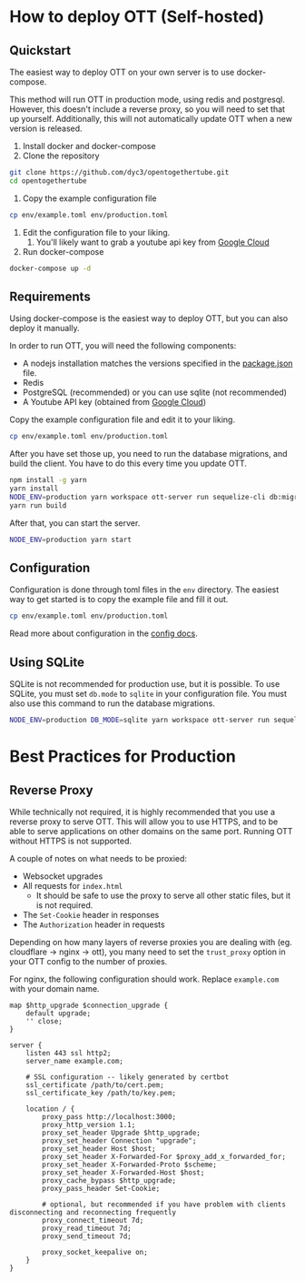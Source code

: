 # How to deploy OTT (Self-hosted)

## Quickstart

The easiest way to deploy OTT on your own server is to use docker-compose.

This method will run OTT in production mode, using redis and postgresql. However, this doesn't include a reverse proxy, so you will need to set that up yourself. Additionally, this will not automatically update OTT when a new version is released.

1. Install docker and docker-compose
2. Clone the repository
```bash
git clone https://github.com/dyc3/opentogethertube.git
cd opentogethertube
```
1. Copy the example configuration file
```bash
cp env/example.toml env/production.toml
```
1. Edit the configuration file to your liking.
   1. You'll likely want to grab a youtube api key from [Google Cloud](https://console.cloud.google.com)
2. Run docker-compose
```bash
docker-compose up -d
```

## Requirements

Using docker-compose is the easiest way to deploy OTT, but you can also deploy it manually.

In order to run OTT, you will need the following components:
- A nodejs installation matches the versions specified in the [package.json](../package.json) file.
- Redis
- PostgreSQL (recommended) or you can use sqlite (not recommended)
- A Youtube API key (obtained from [Google Cloud](https://console.cloud.google.com))

Copy the example configuration file and edit it to your liking.
```bash
cp env/example.toml env/production.toml
```

After you have set those up, you need to run the database migrations, and build the client. You have to do this every time you update OTT.
```bash
npm install -g yarn
yarn install
NODE_ENV=production yarn workspace ott-server run sequelize-cli db:migrate
yarn run build
```

After that, you can start the server.
```bash
NODE_ENV=production yarn start
```

## Configuration

Configuration is done through toml files in the `env` directory. The easiest way to get started is to copy the example file and fill it out.

```bash
cp env/example.toml env/production.toml
```

Read more about configuration in the [config docs](config.md).

## Using SQLite

SQLite is not recommended for production use, but it is possible. To use SQLite, you must set `db.mode` to `sqlite` in your configuration file. You must also use this command to run the database migrations.
```bash
NODE_ENV=production DB_MODE=sqlite yarn workspace ott-server run sequelize-cli db:migrate
```

# Best Practices for Production

## Reverse Proxy

While technically not required, it is highly recommended that you use a reverse proxy to serve OTT. This will allow you to use HTTPS, and to be able to serve applications on other domains on the same port. Running OTT without HTTPS is not supported.

A couple of notes on what needs to be proxied:
- Websocket upgrades
- All requests for `index.html`
  - It should be safe to use the proxy to serve all other static files, but it is not required.
- The `Set-Cookie` header in responses
- The `Authorization` header in requests

Depending on how many layers of reverse proxies you are dealing with (eg. cloudflare -> nginx -> ott), you many need to set the `trust_proxy` option in your OTT config to the number of proxies.

For nginx, the following configuration should work. Replace `example.com` with your domain name.

```nginx
map $http_upgrade $connection_upgrade {
    default upgrade;
    '' close;
}

server {
    listen 443 ssl http2;
    server_name example.com;

    # SSL configuration -- likely generated by certbot
    ssl_certificate /path/to/cert.pem;
    ssl_certificate_key /path/to/key.pem;

    location / {
        proxy_pass http://localhost:3000;
        proxy_http_version 1.1;
        proxy_set_header Upgrade $http_upgrade;
        proxy_set_header Connection "upgrade";
        proxy_set_header Host $host;
        proxy_set_header X-Forwarded-For $proxy_add_x_forwarded_for;
        proxy_set_header X-Forwarded-Proto $scheme;
        proxy_set_header X-Forwarded-Host $host;
        proxy_cache_bypass $http_upgrade;
        proxy_pass_header Set-Cookie;

        # optional, but recommended if you have problem with clients disconnecting and reconnecting frequently
        proxy_connect_timeout 7d;
        proxy_read_timeout 7d;
        proxy_send_timeout 7d;

        proxy_socket_keepalive on;
    }
}
```
